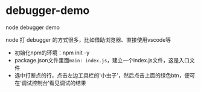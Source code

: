 # debugger-demo
node debugger demo

node 打 debugger 的方式很多，比如借助浏览器、直接使用vscode等

- 初始化npm的环境：npm init -y
- package.json文件里面`main: index.js`，建立一个index.js文件，这是入口文件
- 选中打断点的行，点击左边工具栏的'小虫子'，然后点击上面的绿色btn，便可在‘调试控制台’看见调试的结果